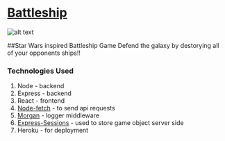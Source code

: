 # [Battleship](https://thawing-citadel-35848.herokuapp.com/)



![alt text](http://wallpapercave.com/wp/uRjYnyl.jpg)

##Star Wars inspired Battleship Game
Defend the galaxy by destorying all of your opponents ships!!


### **Technologies Used**
1. Node - backend
1. Express - backend
2. React - frontend 
3. [Node-fetch](https://www.npmjs.com/package/node-fetch) - to send api requests
4. [Morgan](https://www.npmjs.com/package/morgan) - logger middleware 
5. [Express-Sessions](https://www.npmjs.com/package/express-session) - used to store game object server side
6. Heroku - for deployment

